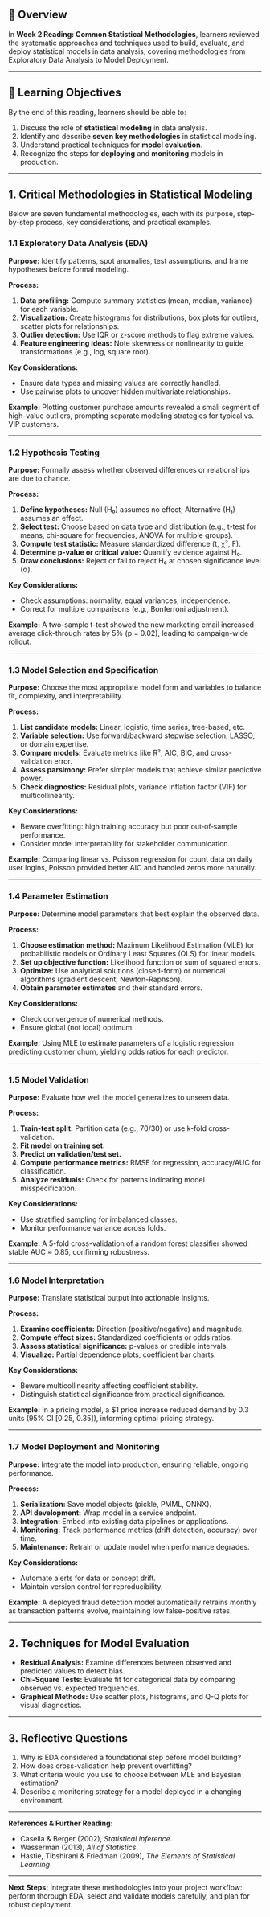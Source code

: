 ## 🧠 Overview

In **Week 2 Reading: Common Statistical Methodologies**, learners reviewed the systematic approaches and techniques used to build, evaluate, and deploy statistical models in data analysis, covering methodologies from Exploratory Data Analysis to Model Deployment.

---

## 🎯 Learning Objectives

By the end of this reading, learners should be able to:

1. Discuss the role of **statistical modeling** in data analysis.
2. Identify and describe **seven key methodologies** in statistical modeling.
3. Understand practical techniques for **model evaluation**.
4. Recognize the steps for **deploying** and **monitoring** models in production.

---

## 1. Critical Methodologies in Statistical Modeling

Below are seven fundamental methodologies, each with its purpose, step-by-step process, key considerations, and practical examples.

### 1.1 Exploratory Data Analysis (EDA)

**Purpose:** Identify patterns, spot anomalies, test assumptions, and frame hypotheses before formal modeling.

**Process:**

1. **Data profiling:** Compute summary statistics (mean, median, variance) for each variable.
2. **Visualization:** Create histograms for distributions, box plots for outliers, scatter plots for relationships.
3. **Outlier detection:** Use IQR or z-score methods to flag extreme values.
4. **Feature engineering ideas:** Note skewness or nonlinearity to guide transformations (e.g., log, square root).

**Key Considerations:**

* Ensure data types and missing values are correctly handled.
* Use pairwise plots to uncover hidden multivariate relationships.

**Example:** Plotting customer purchase amounts revealed a small segment of high-value outliers, prompting separate modeling strategies for typical vs. VIP customers.

---

### 1.2 Hypothesis Testing

**Purpose:** Formally assess whether observed differences or relationships are due to chance.

**Process:**

1. **Define hypotheses:** Null (H₀) assumes no effect; Alternative (H₁) assumes an effect.
2. **Select test:** Choose based on data type and distribution (e.g., t-test for means, chi-square for frequencies, ANOVA for multiple groups).
3. **Compute test statistic:** Measure standardized difference (t, χ², F).
4. **Determine p-value or critical value:** Quantify evidence against H₀.
5. **Draw conclusions:** Reject or fail to reject H₀ at chosen significance level (α).

**Key Considerations:**

* Check assumptions: normality, equal variances, independence.
* Correct for multiple comparisons (e.g., Bonferroni adjustment).

**Example:** A two-sample t-test showed the new marketing email increased average click-through rates by 5% (p = 0.02), leading to campaign-wide rollout.

---

### 1.3 Model Selection and Specification

**Purpose:** Choose the most appropriate model form and variables to balance fit, complexity, and interpretability.

**Process:**

1. **List candidate models:** Linear, logistic, time series, tree-based, etc.
2. **Variable selection:** Use forward/backward stepwise selection, LASSO, or domain expertise.
3. **Compare models:** Evaluate metrics like R², AIC, BIC, and cross-validation error.
4. **Assess parsimony:** Prefer simpler models that achieve similar predictive power.
5. **Check diagnostics:** Residual plots, variance inflation factor (VIF) for multicollinearity.

**Key Considerations:**

* Beware overfitting: high training accuracy but poor out‑of‑sample performance.
* Consider model interpretability for stakeholder communication.

**Example:** Comparing linear vs. Poisson regression for count data on daily user logins, Poisson provided better AIC and handled zeros more naturally.

---

### 1.4 Parameter Estimation

**Purpose:** Determine model parameters that best explain the observed data.

**Process:**

1. **Choose estimation method:** Maximum Likelihood Estimation (MLE) for probabilistic models or Ordinary Least Squares (OLS) for linear models.
2. **Set up objective function:** Likelihood function or sum of squared errors.
3. **Optimize:** Use analytical solutions (closed-form) or numerical algorithms (gradient descent, Newton-Raphson).
4. **Obtain parameter estimates** and their standard errors.

**Key Considerations:**

* Check convergence of numerical methods.
* Ensure global (not local) optimum.

**Example:** Using MLE to estimate parameters of a logistic regression predicting customer churn, yielding odds ratios for each predictor.

---

### 1.5 Model Validation

**Purpose:** Evaluate how well the model generalizes to unseen data.

**Process:**

1. **Train-test split:** Partition data (e.g., 70/30) or use k-fold cross-validation.
2. **Fit model on training set.**
3. **Predict on validation/test set.**
4. **Compute performance metrics:** RMSE for regression, accuracy/AUC for classification.
5. **Analyze residuals:** Check for patterns indicating model misspecification.

**Key Considerations:**

* Use stratified sampling for imbalanced classes.
* Monitor performance variance across folds.

**Example:** A 5-fold cross-validation of a random forest classifier showed stable AUC ≈ 0.85, confirming robustness.

---

### 1.6 Model Interpretation

**Purpose:** Translate statistical output into actionable insights.

**Process:**

1. **Examine coefficients:** Direction (positive/negative) and magnitude.
2. **Compute effect sizes:** Standardized coefficients or odds ratios.
3. **Assess statistical significance:** p-values or credible intervals.
4. **Visualize:** Partial dependence plots, coefficient bar charts.

**Key Considerations:**

* Beware multicollinearity affecting coefficient stability.
* Distinguish statistical significance from practical significance.

**Example:** In a pricing model, a \$1 price increase reduced demand by 0.3 units (95% CI \[0.25, 0.35]), informing optimal pricing strategy.

---

### 1.7 Model Deployment and Monitoring

**Purpose:** Integrate the model into production, ensuring reliable, ongoing performance.

**Process:**

1. **Serialization:** Save model objects (pickle, PMML, ONNX).
2. **API development:** Wrap model in a service endpoint.
3. **Integration:** Embed into existing data pipelines or applications.
4. **Monitoring:** Track performance metrics (drift detection, accuracy) over time.
5. **Maintenance:** Retrain or update model when performance degrades.

**Key Considerations:**

* Automate alerts for data or concept drift.
* Maintain version control for reproducibility.

**Example:** A deployed fraud detection model automatically retrains monthly as transaction patterns evolve, maintaining low false-positive rates.

---

## 2. Techniques for Model Evaluation

* **Residual Analysis:** Examine differences between observed and predicted values to detect bias.
* **Chi-Square Tests:** Evaluate fit for categorical data by comparing observed vs. expected frequencies.
* **Graphical Methods:** Use scatter plots, histograms, and Q-Q plots for visual diagnostics.

---

## 3. Reflective Questions

1. Why is EDA considered a foundational step before model building?
2. How does cross-validation help prevent overfitting?
3. What criteria would you use to choose between MLE and Bayesian estimation?
4. Describe a monitoring strategy for a model deployed in a changing environment.

---

**References & Further Reading:**

* Casella & Berger (2002), *Statistical Inference*.
* Wasserman (2013), *All of Statistics*.
* Hastie, Tibshirani & Friedman (2009), *The Elements of Statistical Learning*.

---

**Next Steps:** Integrate these methodologies into your project workflow: perform thorough EDA, select and validate models carefully, and plan for robust deployment.
